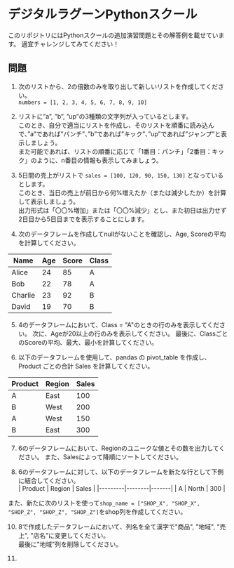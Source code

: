 # デジタルラグーンPythonスクール
このリポジトリにはPythonスクールの追加演習問題とその解答例を載せています。
適宜チャレンジしてみてください！

## 問題
1. 次のリストから、2の倍数のみを取り出して新しいリストを作成してください。  
`numbers = [1, 2, 3, 4, 5, 6, 7, 8, 9, 10]`

2. リストに”a”, ”b”, ”up”の3種類の文字列が入っているとします。  
このとき、自分で適当にリストを作成し、そのリストを順番に読み込んで、”a”であれば”パンチ”、”b”であれば”キック”、”up”であれば”ジャンプ”と表示しましょう。  
また可能であれば、リストの順番に応じて「1番目：パンチ」「2番目：キック」のように、n番目の情報も表示してみましょう。  

3. 5日間の売上がリストで `sales = [100, 120, 90, 150, 130]` となっているとします。  
このとき、当日の売上が前日から何%増えたか（または減少したか）を計算して表示しましょう。  
出力形式は「〇〇%増加」または「〇〇%減少」とし、また初日は出力せず2日目から5日目までを表示することにします。

4. 次のデータフレームを作成してnullがないことを確認し、Age, Scoreの平均を計算してください。
   
| Name     | Age | Score | Class |
|----------|-----|-------|-------|
| Alice    | 24  | 85    | A     |
| Bob      | 22  | 78    | A     |
| Charlie  | 23  | 92    | B     |
| David    | 19  | 70    | B     |

5. 4のデータフレームにおいて、Class = "A"のときの行のみを表示してください。
次に、Ageが20以上の行のみを表示してください。
最後に、ClassごとのScoreの平均、最大、最小を計算してください。

6. 以下のデータフレームを使用して、pandas の pivot_table を作成し、Product ごとの合計 Sales を計算してください。  

| Product | Region | Sales |
|---------|--------|-------|
| A       | East   | 100   |
| B       | West   | 200   |
| A       | West   | 150   |
| B       | East   | 300   |

7. 6のデータフレームにおいて、Regionのユニークな値とその数を出力してください。
また、Salesによって降順にソートしてください。

8. 6のデータフレームに対して、以下のデータフレームを新たな行として下側に結合してください。  
| Product | Region | Sales |
|---------|--------|-------|
| A       | North  | 300   |

また、新たに次のリストを使って`shop_name = ["SHOP_X", "SHOP_X", "SHOP_Z", "SHOP_Z", "SHOP_Z"]`をshop列を作成してください。

10. 8で作成したデータフレームにおいて、列名を全て漢字で"商品", "地域", "売上", "店名"に変更してください。  
最後に"地域"列を削除してください。

11.
